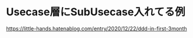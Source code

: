 # Usecase層にSubUsecase入れてる例
https://little-hands.hatenablog.com/entry/2020/12/22/ddd-in-first-3month
